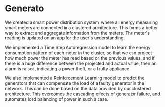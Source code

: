 # Generato


We created a smart power distribution system, where all energy measuring smart meters are connected in a clustered architecture. This forms a better way to extract and aggregate information from the meters. The meter's reading is updated on an app for the user's understanding.

We implemented a Time Step Autoregression model to learn the energy consumption pattern  of each meter in the cluster, so that we can project how much power the meter has read based on the previous values, and if there is a huge difference between the projected and actual value, then an alarm is raised, indicating a power theft, or a faulty appliance.

We also implemented a Reinforcement Learning model to predict the generators that can compensate the load of a faulty generator in the network. This can be done based on the data provided by our clustered architecture. This overcomes the cascading effects of generator failure, and automates load balancing of power in such a case.

